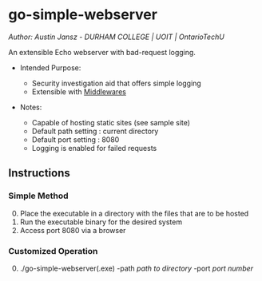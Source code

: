 # go-simple-webserver

*Author: Austin Jansz - DURHAM COLLEGE | UOIT | OntarioTechU*

An extensible Echo webserver with bad-request logging.

- Intended Purpose:
    - Security investigation aid that offers simple logging
    - Extensible with [Middlewares](https://echo.labstack.com/middleware)

- Notes:
    - Capable of hosting static sites (see sample site)
    - Default path setting : current directory
    - Default port setting : 8080
    - Logging is enabled for failed requests

## Instructions

### Simple Method

0. Place the executable in a directory with the files that are to be hosted
1. Run the executable binary for the desired system
2. Access port 8080 via a browser

### Customized Operation

0. ./go-simple-webserver(.exe) -path *path to directory* -port *port number*